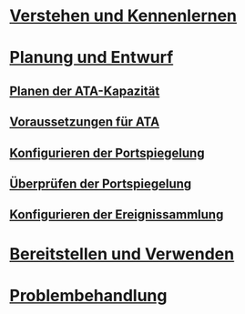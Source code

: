 # [Verstehen und Kennenlernen](/advanced-threat-analytics/understand/what-is-ata)
# [Planung und Entwurf](ata-capacity-planning.md)
## [Planen der ATA-Kapazität](ata-capacity-planning.md)
## [Voraussetzungen für ATA](ata-prerequisites.md)
## [Konfigurieren der Portspiegelung](configure-port-mirroring.md)
## [Überprüfen der Portspiegelung](validate-port-mirroring.md)
## [Konfigurieren der Ereignissammlung](configure-event-collection.md)
# [Bereitstellen und Verwenden](/advanced-threat-analytics/deployuse/install-ata)
# [Problembehandlung](/advanced-threat-analytics/troubleshoot/troubleshooting-ata-using-logs)


<!--HONumber=Mar16_HO4-->


